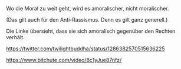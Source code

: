 



Wo die Moral zu weit geht, wird es amoralischer, nicht moralischer.

(Das gilt auch für den Anti-Rassismus. Denn es gilt ganz generell.)


Die Linke übersieht, dass sie sich amoralisch gegenüber den Rechten verhält.


https://twitter.com/twilightbuddha/status/1286382570515636225

https://www.bitchute.com/video/8c1yJue87nfz/
